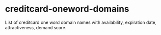# creditcard-oneword-domains
List of creditcard one word domain names with availability, expiration date, attractiveness, demand score.

